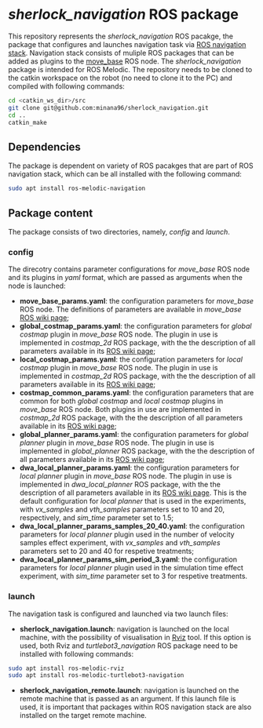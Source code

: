 # *sherlock_navigation* ROS package

This repository represents the *sherlock_navigation* ROS pacakge, the package that configures and launches navigation task via [ROS navigation stack](http://wiki.ros.org/navigation). Navigation stack consists of muliple ROS packages that can be added as plugins to the [move_base](http://wiki.ros.org/move_base?distro=noetic) ROS node. The *sherlock_navigation* package is intended for ROS Melodic. The repository needs to be cloned to the catkin workspace on the robot (no need to clone it to the PC) and compiled with following commands:
```bash
cd <catkin_ws_dir>/src
git clone git@github.com:minana96/sherlock_navigation.git
cd ..
catkin_make
```

## Dependencies

The package is dependent on variety of ROS pacakges that are part of ROS navigation stack, which can be all installed with the following command:
```bash
sudo apt install ros-melodic-navigation
```

## Package content

The package consists of two directories, namely, *config* and *launch*.

### config

The direcotry contains parameter configurations for *move_base* ROS node and its plugins in *yaml* format, which are passed as arguments when the node is launched:
- **move_base_params.yaml**: the configuration parameters for *move_base* ROS node. The definitions of parameters are available in *move_base* [ROS wiki page](http://wiki.ros.org/move_base?distro=noetic);
- **global_costmap_params.yaml**: the configuration parameters for *global costmap* plugin in *move_base* ROS node. The plugin in use is implemented in *costmap_2d* ROS package, with the the description of all parameters available in its [ROS wiki page](http://wiki.ros.org/costmap_2d?distro=noetic);
- **local_costmap_params.yaml**: the configuration parameters for *local costmap* plugin in *move_base* ROS node. The plugin in use is implemented in *costmap_2d* ROS package, with the the description of all parameters available in its [ROS wiki page](http://wiki.ros.org/costmap_2d?distro=noetic);
- **costmap_common_params.yaml**: the configuration parameters that are common for both *global costmap* and *local costmap* plugins in *move_base* ROS node. Both plugins in use are implemented in *costmap_2d* ROS package, with the the description of all parameters available in its [ROS wiki page](http://wiki.ros.org/costmap_2d?distro=noetic);
- **global_planner_params.yaml**: the configuration parameters for *global planner* plugin in *move_base* ROS node. The plugin in use is implemented in *global_planner* ROS package, with the the description of all parameters available in its [ROS wiki page](http://wiki.ros.org/global_planner?distro=noetic);
- **dwa_local_planner_params.yaml**: the configuration parameters for *local planner* plugin in *move_base* ROS node. The plugin in use is implemented in *dwa_local_planner* ROS package, with the the description of all parameters available in its [ROS wiki page](http://wiki.ros.org/dwa_local_planner?distro=noetic). This is the default configuration for *local planner* that is used in the experiments, with *vx_samples* and *vth_samples* parameters set to 10 and 20, respectively, and *sim_time* parameter set to 1.5;
- **dwa_local_planner_params_samples_20_40.yaml**: the configuration parameters for *local planner* plugin used in the number of velocity samples effect experiment, with *vx_samples* and *vth_samples* parameters set to 20 and 40 for respetive treatments;
- **dwa_local_planner_params_sim_period_3.yaml**: the configuration parameters for *local planner* plugin used in the simulation time effect experiment, with *sim_time* parameter set to 3 for respetive treatments.

### launch

The navigation task is configured and launched via two launch files:
- **sherlock_navigation.launch**: navigation is launched on the local machine, with the possibility of visualisation in [Rviz](http://wiki.ros.org/rviz) tool. If this option is used, both Rviz and *turtlebot3_navigation* ROS package need to be installed with following commands:
```bash
sudo apt install ros-melodic-rviz
sudo apt install ros-melodic-turtlebot3-navigation
```
- **sherlock_navigation_remote.launch**: navigation is launched on the remote machine that is passed as an argument. If this launch file is used, it is important that packages within ROS navigation stack are also installed on the target remote machine.
